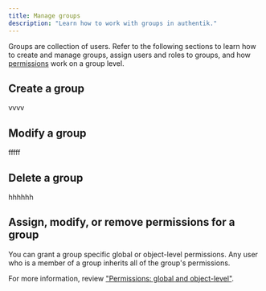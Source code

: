 ```yaml
---
title: Manage groups
description: "Learn how to work with groups in authentik."
---
```


Groups are collection of users. Refer to the following sections to learn how to create and manage groups, assign users and roles to groups, and how [permissions](../access-control/permissions.md) work on a group level.

## Create a group

vvvv

## Modify a group

fffff

## Delete a group

hhhhhh

## Assign, modify, or remove permissions for a group

You can grant a group specific global or object-level permissions. Any user who is a member of a group inherits all of the group's permissions.

For more information, review ["Permissions: global and object-level"](../access-control/permissions.md).
